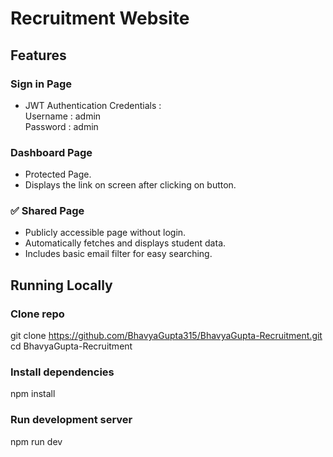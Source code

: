 # Recruitment Website
## Features
### Sign in Page
- JWT Authentication
Credentials :  <br>
Username : admin <br>
Password : admin <br>

### Dashboard Page
- Protected Page.
- Displays the link on screen after clicking on button.

### ✅ Shared Page
- Publicly accessible page without login.
- Automatically fetches and displays student data.
- Includes basic email filter for easy searching.

## Running Locally

### Clone repo
git clone https://github.com/BhavyaGupta315/BhavyaGupta-Recruitment.git <br>
cd BhavyaGupta-Recruitment

### Install dependencies
npm install

### Run development server
npm run dev

